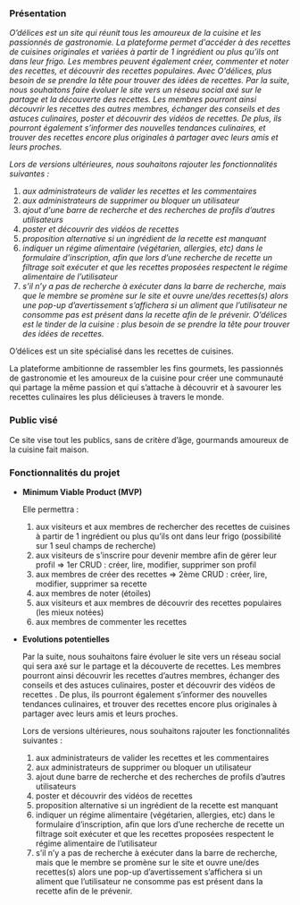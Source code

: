 ### Présentation

*O’délices est un site qui réunit tous les amoureux de la cuisine et les passionnés de gastronomie. La plateforme permet d'accéder à des recettes de cuisines originales et variées à partir de 1 ingrédient ou plus qu’ils ont dans leur frigo. Les membres peuvent également créer, commenter et noter des recettes, et découvrir des recettes populaires. Avec O'délices, plus besoin de se prendre la tête pour trouver des idées de recettes. 
Par la suite, nous souhaitons faire évoluer le site vers un réseau social axé sur le partage et la découverte des recettes. Les membres pourront ainsi découvrir les recettes des autres membres, échanger des conseils et des astuces culinaires, poster et découvrir des vidéos de recettes. De plus, ils pourront également s’informer des nouvelles tendances culinaires, et trouver des recettes encore plus originales à partager avec leurs amis et leurs proches.*

*Lors de versions ultérieures, nous souhaitons rajouter les fonctionnalités suivantes :*

1. *aux administrateurs de valider les recettes et les commentaires*
2. *aux administrateurs de supprimer ou bloquer un utilisateur*
3. *ajout d'une barre de recherche et des recherches de profils d’autres utilisateurs*
4. *poster et découvrir des vidéos de recettes*
5. *proposition alternative si un ingrédient de la recette est manquant*
6. *indiquer un régime alimentaire (végétarien, allergies, etc) dans le formulaire d’inscription, afin que lors d’une recherche de recette un filtrage soit exécuter et que les recettes proposées respectent le régime alimentaire de l’utilisateur*
7. *s’il n’y a pas de recherche à exécuter dans la barre de recherche, mais que le membre se promène sur le site et ouvre une/des recettes(s) alors une pop-up d’avertissement s’affichera si un aliment que l’utilisateur ne consomme pas est présent dans la recette afin de le prévenir. O’délices est le tinder de la cuisine : plus besoin de se prendre la tête pour trouver des idées de recettes.*

O’délices est un site spécialisé dans les recettes de cuisines.   

La plateforme ambitionne de rassembler les fins gourmets, les passionnés de gastronomie et les amoureux de la cuisine pour créer une communauté qui partage la même passion et qui s’attache à découvrir et à savourer les recettes culinaires les plus délicieuses à travers le monde.

### **Public visé**

Ce site vise tout les publics, sans de critère d’âge, gourmands amoureux de la cuisine fait maison.

### F**onctionnalités** du projet

- **Minimum Viable Product (MVP)**
    
    Elle permettra :
    
    1. aux visiteurs et aux membres de rechercher des recettes de cuisines à partir de 1 ingrédient ou plus qu’ils ont dans leur frigo (possibilité sur 1 seul champs de recherche)
    2. aux visiteurs de s’inscrire pour devenir membre afin de gérer leur profil ⇒ 1er CRUD :  créer, lire, modifier, supprimer son profil
    3. aux membres de créer des recettes ⇒ 2ème CRUD : créer, lire, modifier, supprimer sa recette
    4. aux membres de noter (étoiles)
    5. aux visiteurs et aux membres de découvrir des recettes populaires (les mieux notées)
    6. aux membres de commenter les recettes 
    
- **Evolutions potentielles**
    
    Par la suite, nous souhaitons faire évoluer le site vers un réseau social qui sera axé sur le partage et la découverte de recettes. Les membres pourront ainsi découvrir les recettes d’autres membres, échanger des conseils et des astuces culinaires, poster et découvrir des vidéos de recettes . De plus, ils pourront également s’informer des nouvelles tendances culinaires, et trouver des recettes encore plus originales à partager avec leurs amis et leurs proches.
    
    Lors de versions ultérieures, nous souhaitons rajouter les fonctionnalités suivantes :
    
    1. aux administrateurs de valider les recettes et les commentaires
    2. aux administrateurs de supprimer ou bloquer un utilisateur
    3. ajout dune barre de recherche et  des recherches de profils d’autres utilisateurs
    4. poster et découvrir des vidéos de recettes
    5. proposition alternative si un ingrédient de la recette est manquant
    6. indiquer un régime alimentaire (végétarien, allergies, etc) dans le formulaire d’inscription, afin que lors d’une recherche de recette un filtrage soit exécuter et que les recettes proposées respectent le régime alimentaire de l’utilisateur
    7. s’il n’y a pas de recherche à exécuter dans la barre de recherche, mais que le membre se promène sur le site et ouvre une/des recettes(s) alors une pop-up d’avertissement s’affichera si un aliment que l’utilisateur ne consomme pas est présent dans la recette afin de le prévenir.
